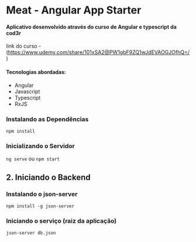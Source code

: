 # Meat - Angular App Starter

#### Aplicativo desenvolvido através do curso de Angular e typescript da cod3r
link do curso - (https://www.udemy.com/share/101xSA2@PW1gbF9ZQ1wJdEVAOGJOfhQ=/)

#### Tecnologias abordadas:
* Angular
* Javascript
* Typescript
* RxJS
 

### Instalando as Dependências

`npm install`

### Inicializando o Servidor

`ng serve` ou `npm start`

## 2. Iniciando o Backend

### Instalando o json-server

`npm install -g json-server`

### Iniciando o serviço (raiz da aplicação)

`json-server db.json`
